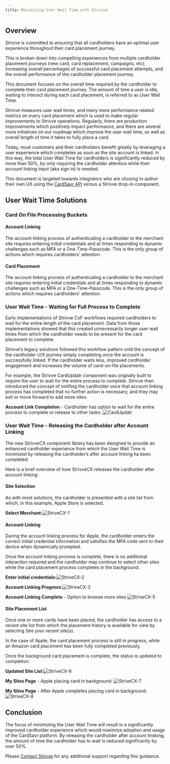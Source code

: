 ```yaml
---
title: Minimizing User Wait Time with Strivve
---
```



## Overview

Strivve is committed to ensuring that all cardholders have an optimal user experience throughout their card placement journey.  

This is broken down into compelling experiences from multiple cardholder placement journeys (new card, card replacement, campaigns, etc), increasing overall percentages of successful card placement attempts, and the overall performance of the cardholder placement journey.

This document focuses on the overall time required by the cardholder to complete their card placement journey.  The amount of time a user is idle, waiting to interact during each card placement, is referred to as User Wait Time.   

Strivve measures user wait times, and many more performance related metrics on every card placement which is used to make regular improvements to Strivve operations. Regularly, there are production improvements which positively impact performance, and there are several more initiatives on our roadmap which improve the user wait time, as well as overall length of time it takes to fully place a card. 

Today, most customers and their cardholders benefit greatly by leveraging a user experience which completes as soon as the site account is linked.  In this way, the total User Wait Time for cardholders is significantly reduced by more than 50%, by only requiring the cardholder attention while their account linking input (aka sign in) is needed. 

This document is targeted towards integrators who are chosing to author their own UX using the [CardSavr API](/integrations/introduction#card-savr-api) versus a Strivve drop-in component.

## User Wait Time Solutions

### Card On File Processing Buckets

#### Account Linking
The account linking process of authenticating a cardholder to the merchant site requires entering initial credentials and at times responding to dynamic challenges such as MFA or a One-Time-Passcode.  This is the only group of actions which requires cardholders’ attention.

#### Card Placement
The account linking process of authenticating a cardholder to the merchant site requires entering initial credentials and at times responding to dynamic challenges such as MFA or a One-Time-Passcode.  This is the only group of actions which requires cardholders’ attention.

### User Wait Time - Waiting for Full Process to Complete
Early implementations of Strivve CoF workflows required cardholders to wait for the entire length of the card placement.  Data from those implementations showed that this created unnecessarily longer user wait times from which the cardholder needs to be present for the card placement to complete.

Strivve’s legacy solutions followed this workflow pattern until the concept of the cardholder U/X journey simply completing once the account is successfully linked.  If the cardholder waits less, improved cardholder engagement and increases the volume of card-on-file placements.

For example, the Strivve CardUpdatr component was orignally built to require the user to wait for the entire process to complete.  Strivve then introduced the concept of notifing the cardholder once that account linking process has completed that no further action is necessary, and they may exit or move forward to add more sites.  

**Account Link Completion** - Cardholder has option to wait for the entire process to complete or release to other tasks:
![CardUpdatr](/images/cu_account_link_complete.png) 

### User Wait Time - Releasing the Cardholder after Account Linking
The new StrivveCX component library has been designed to provide an enhanced cardholder experience from which the User Wait Time is minimized by releasing the cardholder’s after account linking ha been completed. 

Here is a brief overview of how StrivveCX releases the cardholder after account linking:

#### Site Selection
As with most solutions, the cardholder is presented with a site list from which, in this example, Apple Store is selected.

**Select Merchant:**![StriveCX-1](/images/cx_select_merchant.png) 

#### Account Linking
During the account linking process for Apple, the cardholder enters the correct initial credential information and satisfies the MFA code sent to their device when dynamically prompted.

Once the account linking process is complete, there is no additional interaction required and the cardholder may continue to select other sites while the card placement process completes in the background. 

**Enter initial credentials:**![StriveCX-2](/images/cx_account_link_initial_apple.png) 

**Account Linking Progress:**![StriveCX-3](/images/cx_account_link_progress_apple.png) 

**Account Linking Complete** - Option to browse more sites:![StriveCX-5](/images/cx_account_link_complete_apple.png) 

#### Site Placement List
Once one or more cards have been placed, the cardholder has access to a recent site list from which the placement history is available for view by selecting See your recent site(s).
 
In the case of Apple, the card placement process is still in progress, while an Amazon card placement has been fully completed previously.

Once the background card placement is complete, the status is updated to completion.

**Updated Site List:**![StriveCX-6](/images/cx_recent_sites.png) 

**My Sites Page** - Apple placing card in background:
![StriveCX-7](/images/cx_my_sites_1.png) 

**My Sites Page** - After Apple completes placing card in background:
![StriveCX-8](/images/cx_my_sites_2.png) 

## Conclusion
The focus of minimizing the User Wait Time will result in a significantly improved cardholder experience which would maximize adoption and usage of the CardSavr platform.  By releasing the cardholder after account linsking, the amount of time the cardholder has to wait is reduced significantly by over 50%.  

Please [Contact Strivve](mailto:support@strivve.com) for any additional support regarding this guidance.










